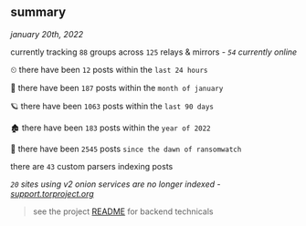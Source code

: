 
## summary
_january 20th, 2022_

currently tracking `88` groups across `125` relays & mirrors - _`54` currently online_

⏲ there have been `12` posts within the `last 24 hours`

🦈 there have been `187` posts within the `month of january`

🪐 there have been `1063` posts within the `last 90 days`

🏚 there have been `183` posts within the `year of 2022`

🦕 there have been `2545` posts `since the dawn of ransomwatch`

there are `43` custom parsers indexing posts

_`20` sites using v2 onion services are no longer indexed - [support.torproject.org](https://support.torproject.org/onionservices/v2-deprecation/)_

> see the project [README](https://github.com/thetanz/ransomwatch#ransomwatch--) for backend technicals

